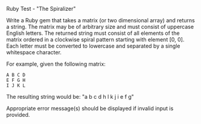 Ruby Test - "The Spiralizer"

Write a Ruby gem that takes a matrix (or two dimensional array) and returns a string.
The matrix may be of arbitrary size and must consist of uppercase English letters.
The returned string must consist of all elements of the matrix ordered in a clockwise
spiral pattern starting with element [0, 0]. Each letter must be converted to lowercase
and separated by a single whitespace character.

For example, given the following matrix:
```
A B C D
E F G H
I J K L
```
The resulting string would be:
"a b c d h l k j i e f g"

Appropriate error message(s) should be displayed if invalid input is provided.

